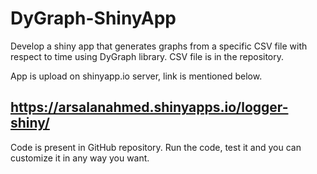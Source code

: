 # DyGraph-ShinyApp

Develop a shiny app that generates graphs from a specific CSV file with respect to time using DyGraph library. CSV file is in the repository.

App is upload on shinyapp.io server, link is mentioned below.

## https://arsalanahmed.shinyapps.io/logger-shiny/

Code is present in GitHub repository. Run the code, test it and you can customize it in any way you want. 
